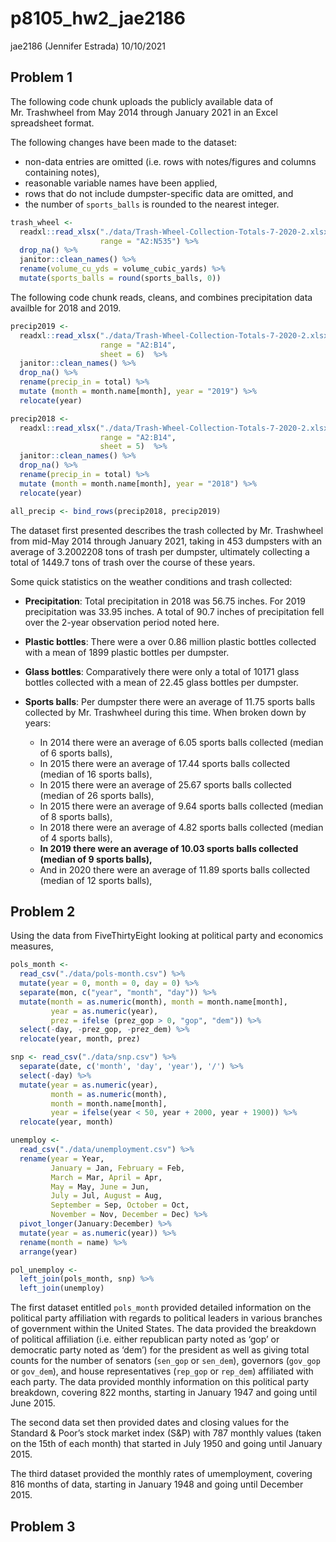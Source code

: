 p8105\_hw2\_jae2186
================
jae2186 (Jennifer Estrada)
10/10/2021

## Problem 1

The following code chunk uploads the publicly available data of
Mr. Trashwheel from May 2014 through January 2021 in an Excel
spreadsheet format.

The following changes have been made to the dataset:

-   non-data entries are omitted (i.e. rows with notes/figures and
    columns containing notes),
-   reasonable variable names have been applied,
-   rows that do not include dumpster-specific data are omitted, and
-   the number of `sports_balls` is rounded to the nearest integer.

``` r
trash_wheel <-
  readxl::read_xlsx("./data/Trash-Wheel-Collection-Totals-7-2020-2.xlsx", 
                    range = "A2:N535") %>% 
  drop_na() %>% 
  janitor::clean_names() %>% 
  rename(volume_cu_yds = volume_cubic_yards) %>% 
  mutate(sports_balls = round(sports_balls, 0)) 
```

The following code chunk reads, cleans, and combines precipitation data
availble for 2018 and 2019.

``` r
precip2019 <-
  readxl::read_xlsx("./data/Trash-Wheel-Collection-Totals-7-2020-2.xlsx", 
                    range = "A2:B14",
                    sheet = 6)  %>% 
  janitor::clean_names() %>% 
  drop_na() %>% 
  rename(precip_in = total) %>% 
  mutate (month = month.name[month], year = "2019") %>% 
  relocate(year)

precip2018 <-
  readxl::read_xlsx("./data/Trash-Wheel-Collection-Totals-7-2020-2.xlsx", 
                    range = "A2:B14",
                    sheet = 5)  %>% 
  janitor::clean_names() %>% 
  drop_na() %>% 
  rename(precip_in = total) %>% 
  mutate (month = month.name[month], year = "2018") %>% 
  relocate(year)

all_precip <- bind_rows(precip2018, precip2019)
```

The dataset first presented describes the trash collected by
Mr. Trashwheel from mid-May 2014 through January 2021, taking in 453
dumpsters with an average of 3.2002208 tons of trash per dumpster,
ultimately collecting a total of 1449.7 tons of trash over the course of
these years.

Some quick statistics on the weather conditions and trash collected:

-   <b>Precipitation</b>: Total precipitation in 2018 was 56.75 inches.
    For 2019 precipitation was 33.95 inches. A total of 90.7 inches of
    precipitation fell over the 2-year observation period noted here.

-   <b>Plastic bottles</b>: There were a over 0.86 million plastic
    bottles collected with a mean of 1899 plastic bottles per dumpster.

-   <b>Glass bottles</b>: Comparatively there were only a total of 10171
    glass bottles collected with a mean of 22.45 glass bottles per
    dumpster.

-   <b> Sports balls</b>: Per dumpster there were an average of 11.75
    sports balls collected by Mr. Trashwheel during this time. When
    broken down by years:

    -   In 2014 there were an average of 6.05 sports balls collected
        (median of 6 sports balls),
    -   In 2015 there were an average of 17.44 sports balls collected
        (median of 16 sports balls),
    -   In 2015 there were an average of 25.67 sports balls collected
        (median of 26 sports balls),
    -   In 2015 there were an average of 9.64 sports balls collected
        (median of 8 sports balls),
    -   In 2018 there were an average of 4.82 sports balls collected
        (median of 4 sports balls),
    -   <b>In 2019 there were an average of 10.03 sports balls collected
        (median of 9 sports balls),</b>
    -   And in 2020 there were an average of 11.89 sports balls
        collected (median of 12 sports balls),

## Problem 2

Using the data from FiveThirtyEight looking at political party and
economics measures,

``` r
pols_month <-
  read_csv("./data/pols-month.csv") %>% 
  mutate(year = 0, month = 0, day = 0) %>% 
  separate(mon, c("year", "month", "day")) %>% 
  mutate(month = as.numeric(month), month = month.name[month], 
         year = as.numeric(year),
         prez = ifelse (prez_gop > 0, "gop", "dem")) %>% 
  select(-day, -prez_gop, -prez_dem) %>% 
  relocate(year, month, prez)
```

``` r
snp <- read_csv("./data/snp.csv") %>% 
  separate(date, c('month', 'day', 'year'), '/') %>% 
  select(-day) %>% 
  mutate(year = as.numeric(year), 
         month = as.numeric(month),
         month = month.name[month],
         year = ifelse(year < 50, year + 2000, year + 1900)) %>% 
  relocate(year, month)
```

``` r
unemploy <-
  read_csv("./data/unemployment.csv") %>% 
  rename(year = Year, 
         January = Jan, February = Feb, 
         March = Mar, April = Apr,
         May = May, June = Jun, 
         July = Jul, August = Aug, 
         September = Sep, October = Oct, 
         November = Nov, December = Dec) %>% 
  pivot_longer(January:December) %>%
  mutate(year = as.numeric(year)) %>%
  rename(month = name) %>% 
  arrange(year)
```

``` r
pol_unemploy <- 
  left_join(pols_month, snp) %>% 
  left_join(unemploy)
```

The first dataset entitled `pols_month` provided detailed information on
the political party affiliation with regards to political leaders in
various branches of government within the United States. The data
provided the breakdown of political affiliation (i.e. either republican
party noted as ‘gop’ or democratic party noted as ‘dem’) for the
president as well as giving total counts for the number of senators
(`sen_gop` or `sen_dem`), governors (`gov_gop` or `gov_dem`), and house
representatives (`rep_gop` or `rep_dem`) affiliated with each party. The
data provided monthly information on this political party breakdown,
covering 822 months, starting in January 1947 and going until June 2015.

The second data set then provided dates and closing values for the
Standard & Poor’s stock market index (S&P) with 787 monthly values
(taken on the 15th of each month) that started in July 1950 and going
until January 2015.

The third dataset provided the monthly rates of umemployment, covering
816 months of data, starting in January 1948 and going until December
2015.

## Problem 3
